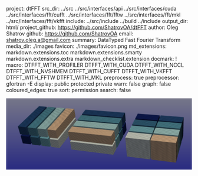 project: dtFFT
src_dir: ../src
    ../src/interfaces/api
    ../src/interfaces/cuda
    ../src/interfaces/fft/cufft
    ../src/interfaces/fft/fftw
    ../src/interfaces/fft/mkl
    ../src/interfaces/fft/vkfft
include: ../src/include
    ../build
    ../include
output_dir: html/
project_github: https://github.com/ShatrovOA/dtFFT
author: Oleg Shatrov
github: https://github.com/ShatrovOA
email: shatrov.oleg.a@gmail.com
summary: DataTyped Fast Fourier Transform
media_dir: ./images
favicon: ./images/favicon.png
md_extensions: markdown.extensions.toc
    markdown.extensions.smarty
    markdown.extensions.extra
    markdown_checklist.extension
docmark: !
macro: DTFFT_WITH_PROFILER
    DTFFT_WITH_CUDA
    DTFFT_WITH_NCCL
    DTFFT_WITH_NVSHMEM
    DTFFT_WITH_CUFFT
    DTFFT_WITH_VKFFT
    DTFFT_WITH_FFTW
    DTFFT_WITH_MKL
preprocess: true
preprocessor: gfortran -E
display: public
    protected
    private
warn: false
graph: false
coloured_edges: true
sort: permission
search: false

<img src="./media/pencils.png" alt="pencils" width="850"/>

